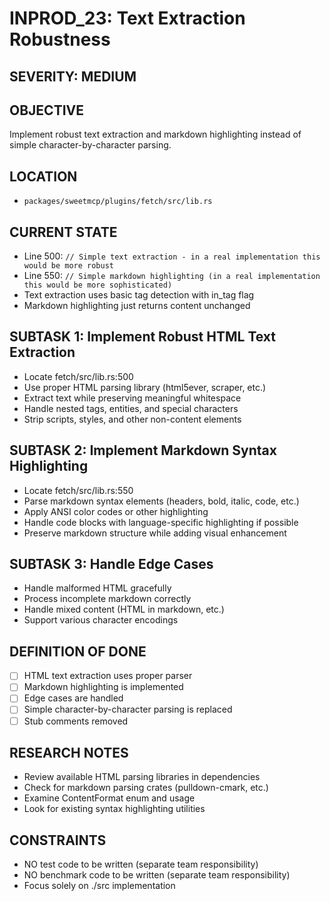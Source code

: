 # INPROD_23: Text Extraction Robustness

## SEVERITY: MEDIUM

## OBJECTIVE
Implement robust text extraction and markdown highlighting instead of simple character-by-character parsing.

## LOCATION
- `packages/sweetmcp/plugins/fetch/src/lib.rs`

## CURRENT STATE
- Line 500: `// Simple text extraction - in a real implementation this would be more robust`
- Line 550: `// Simple markdown highlighting (in a real implementation this would be more sophisticated)`
- Text extraction uses basic tag detection with in_tag flag
- Markdown highlighting just returns content unchanged

## SUBTASK 1: Implement Robust HTML Text Extraction
- Locate fetch/src/lib.rs:500
- Use proper HTML parsing library (html5ever, scraper, etc.)
- Extract text while preserving meaningful whitespace
- Handle nested tags, entities, and special characters
- Strip scripts, styles, and other non-content elements

## SUBTASK 2: Implement Markdown Syntax Highlighting
- Locate fetch/src/lib.rs:550
- Parse markdown syntax elements (headers, bold, italic, code, etc.)
- Apply ANSI color codes or other highlighting
- Handle code blocks with language-specific highlighting if possible
- Preserve markdown structure while adding visual enhancement

## SUBTASK 3: Handle Edge Cases
- Handle malformed HTML gracefully
- Process incomplete markdown correctly
- Handle mixed content (HTML in markdown, etc.)
- Support various character encodings

## DEFINITION OF DONE
- [ ] HTML text extraction uses proper parser
- [ ] Markdown highlighting is implemented
- [ ] Edge cases are handled
- [ ] Simple character-by-character parsing is replaced
- [ ] Stub comments removed

## RESEARCH NOTES
- Review available HTML parsing libraries in dependencies
- Check for markdown parsing crates (pulldown-cmark, etc.)
- Examine ContentFormat enum and usage
- Look for existing syntax highlighting utilities

## CONSTRAINTS
- NO test code to be written (separate team responsibility)
- NO benchmark code to be written (separate team responsibility)
- Focus solely on ./src implementation

